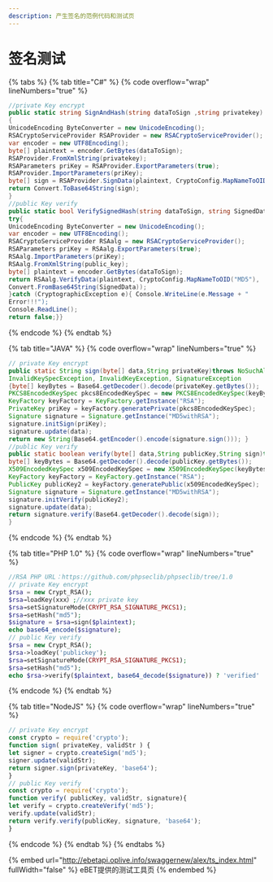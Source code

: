 ```yaml
---
description: 产生签名的范例代码和测试页
---
```


# 签名测试

{% tabs %}
{% tab title="C#" %}
{% code overflow="wrap" lineNumbers="true" %}
```csharp
//private Key encrypt
public static string SignAndHash(string dataToSign ,string privatekey)
{
UnicodeEncoding ByteConverter = new UnicodeEncoding();
RSACryptoServiceProvider RSAProvider = new RSACryptoServiceProvider();
var encoder = new UTF8Encoding();
byte[] plaintext = encoder.GetBytes(dataToSign);
RSAProvider.FromXmlString(privatekey);
RSAParameters priKey = RSAProvider.ExportParameters(true);
RSAProvider.ImportParameters(priKey);
byte[] sign = RSAProvider.SignData(plaintext, CryptoConfig.MapNameToOID("MD5"));
return Convert.ToBase64String(sign);
}
//public Key verify
public static bool VerifySignedHash(string dataToSign, string SignedData, string public_key) {
try{
UnicodeEncoding ByteConverter = new UnicodeEncoding();
var encoder = new UTF8Encoding();
RSACryptoServiceProvider RSAalg = new RSACryptoServiceProvider();
RSAParameters priKey = RSAalg.ExportParameters(true);
RSAalg.ImportParameters(priKey);
RSAalg.FromXmlString(public_key);
byte[] plaintext = encoder.GetBytes(dataToSign);
return RSAalg.VerifyData(plaintext, CryptoConfig.MapNameToOID("MD5"),
Convert.FromBase64String(SignedData));
}catch (CryptographicException e){ Console.WriteLine(e.Message + "
Error!!!");
Console.ReadLine();
return false;}}
```
{% endcode %}
{% endtab %}

{% tab title="JAVA" %}
{% code overflow="wrap" lineNumbers="true" %}
```java
// private Key encrypt
public static String sign(byte[] data,String privateKey)throws NoSuchAlgorithmException,
InvalidKeySpecException, InvalidKeyException, SignatureException
{byte[] keyBytes = Base64.getDecoder().decode(privateKey.getBytes());
PKCS8EncodedKeySpec pkcs8EncodedKeySpec = new PKCS8EncodedKeySpec(keyBytes);
KeyFactory keyFactory = KeyFactory.getInstance("RSA");
PrivateKey priKey = keyFactory.generatePrivate(pkcs8EncodedKeySpec);
Signature signature = Signature.getInstance("MD5withRSA");
signature.initSign(priKey);
signature.update(data);
return new String(Base64.getEncoder().encode(signature.sign())); }
//public Key verify
public static boolean verify(byte[] data,String publicKey,String sign)throws Exception{
byte[] keyBytes = Base64.getDecoder().decode(publicKey.getBytes());
X509EncodedKeySpec x509EncodedKeySpec = new X509EncodedKeySpec(keyBytes);
KeyFactory keyFactory = KeyFactory.getInstance("RSA");
PublicKey publicKey2 = keyFactory.generatePublic(x509EncodedKeySpec);
Signature signature = Signature.getInstance("MD5withRSA");
signature.initVerify(publicKey2);
signature.update(data);
return signature.verify(Base64.getDecoder().decode(sign));
}
```
{% endcode %}
{% endtab %}

{% tab title="PHP 1.0" %}
{% code overflow="wrap" lineNumbers="true" %}
```php
//RSA PHP URL：https://github.com/phpseclib/phpseclib/tree/1.0
// private Key encrypt
$rsa = new Crypt_RSA();
$rsa→loadKey(xxx）;//xxx private key
$rsa→setSignatureMode(CRYPT_RSA_SIGNATURE_PKCS1);
$rsa→setHash("md5");
$signature = $rsa→sign($plaintext);
echo base64_encode($signature);
// public Key verify
$rsa = new Crypt_RSA();
$rsa->loadKey('publickey');
$rsa→setSignatureMode(CRYPT_RSA_SIGNATURE_PKCS1);
$rsa→setHash("md5");
echo $rsa->verify($plaintext, base64_decode($signature)) ? 'verified' : 'unverified';
```
{% endcode %}
{% endtab %}

{% tab title="NodeJS" %}
{% code overflow="wrap" lineNumbers="true" %}
```javascript
// private Key encrypt
const crypto = require('crypto');
function sign( privateKey, validStr ) {
let signer = crypto.createSign('md5');
signer.update(validStr);
return signer.sign(privateKey, 'base64');
}
// public Key verify
const crypto = require('crypto');
function verify( publicKey, validStr, signature){
let verify = crypto.createVerify('md5');
verify.update(validStr);
return verify.verify(publicKey, signature, 'base64');
}
```
{% endcode %}
{% endtab %}
{% endtabs %}

{% embed url="http://ebetapi.oplive.info/swaggernew/alex/ts_index.html" fullWidth="false" %}
eBET提供的测试工具页
{% endembed %}
